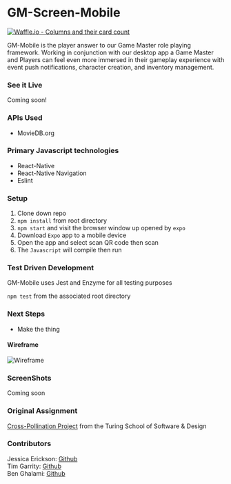 # GM-Screen-Mobile
[![Waffle.io - Columns and their card count](https://badge.waffle.io/Salamandastron1/GM-Screen-Mobile.svg?columns=all)](https://waffle.io/Salamandastron1/GM-Screen-Mobile)

GM-Mobile is the player answer to our Game Master role playing framework. Working in conjunction with our desktop app a Game Master and Players can feel even more immersed in their gameplay experience with event push notifications, character creation, and inventory management.


### See it Live
Coming soon!

### APIs Used
* MovieDB.org 

### Primary Javascript technologies
* React-Native
* React-Native Navigation
* Eslint

### Setup

1. Clone down repo
2. `npm install` from root directory
3. `npm start` and visit the browser window up opened by `expo`
4. Download `Expo` app to a mobile device
5. Open the app and select scan QR code then scan
6. The `Javascript` will compile then run

### Test Driven Development

GM-Mobile uses Jest and Enzyme for all testing purposes

`npm test` from the associated root directory

### Next Steps

* Make the thing

#### Wireframe

![Wireframe](./public/new-wire.png)

### ScreenShots

Coming soon

### Original Assignment

[Cross-Pollination Project](http://frontend.turing.io/projects/capstone.html) from the Turing School of Software & Design

### Contributors

Jessica Erickson: [Github](https://github.com/Jessica-Erickson/movie-tracker)<br>
Tim Garrity: [Github](https://github.com/Salamandastron1)<br>
Ben Ghalami: [Github](https://github.com/bghalami)
